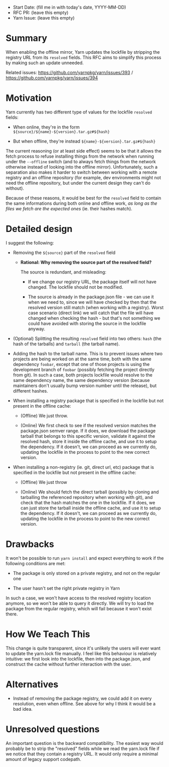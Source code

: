 - Start Date: (fill me in with today's date, YYYY-MM-DD)
- RFC PR: (leave this empty)
- Yarn Issue: (leave this empty)

# Summary

When enabling the offline mirror, Yarn updates the lockfile by stripping the registry URL from its `resolved` fields. This RFC aims to simplify this process by making such an update unneeded.

Related issues: https://github.com/yarnpkg/yarn/issues/393 / https://github.com/yarnpkg/yarn/issues/394

# Motivation

Yarn currently has two different type of values for the lockfile `resolved` fields:

  - When online, they're in the form `${source}/${name}-${version}.tar.gz#${hash}`
  
  - But when offline, they're instead `${name}-${version}.tar.gz#${hash}`

The current reasoning (or at least side effect) seems to be that it allows the fetch process to refuse installing things from the network when running under the `--offline` switch (and to always fetch things from the network otherwise instead of looking into the offline mirror). Unfortunately, such a separation also makes it harder to switch between working with a remote registry and an offline repository (for example, dev environments might not need the offline repository, but under the current design they can't do without).

Because of these reasons, it would be best for the `resolved` field to contain the same informations during both online and offline work, *as long as the files we fetch are the expected ones* (ie. their hashes match).

# Detailed design

I suggest the following:

  - Removing the `${source}` part of the `resolved` field

    - **Rational: Why removing the source part of the resolved field?**
  
      The source is redundant, and misleading:
      
        - If we change our registry URL, the package itself will not have changed. The lockfile should not be modified.
        
        - The source is already in the package.json file - we can use it when we need to, since we will have checked by then that the resolved version still match (when working with a registry). Worst case scenario (direct link) we will catch that the file will have changed when checking the hash - but that's not something we could have avoided with storing the source in the lockfile anyway.

  - (Optional) Splitting the resulting `resolved` field into two others: `hash` (the hash of the tarballs) and `tarball` (the tarball name).

  - Adding the hash to the tarball name. This is to prevent issues where two projects are being worked on at the same time, both with the same dependency `foobar`, except that one of those projects is using the development branch of `foobar` (possibly fetching the project directly from git). In such a case, both projects lockfile would resolve to the same dependency name, the same dependency version (because maintainers don't usually bump version number until the release), but different hashes.

  - When installing a registry package that is specified in the lockfile but not present in the offline cache:

    - (Offline) We just throw.

    - (Online) We first check to see if the resolved version matches the package.json semver range. If it does, we download the package tarball that belongs to this specific version, validate it against the resolved hash, store it inside the offline cache, and use it to setup the dependency. If it doesn't, we can proceed as we currently do, updating the lockfile in the process to point to the new correct version.

  - When installing a non-registry (ie. git, direct url, etc) package that is specified in the lockfile but not present in the offline cache:

    - (Offline) We just throw

    - (Online) We should fetch the direct tarball (possibly by cloning and tarballing the referenced repository when working with git), and check that the hash matches the one in the lockfile. If it does, we can just store the tarball inside the offline cache, and use it to setup the dependency. If it doesn't, we can proceed as we currently do, updating the lockfile in the process to point to the new correct version.

# Drawbacks

It won't be possible to run `yarn install` and expect everything to work if the following conditions are met:

  - The package is only stored on a private registry, and not on the regular one

  - The user hasn't set the right private registry in Yarn

In such a case, we won't have access to the resolved registry location anymore, so we won't be able to query it directly. We will try to load the package from the regular registry, which will fail because it won't exist there.

# How We Teach This

This change is quite transparent, since it's unlikely the users will ever want to update the yarn.lock file manually. I feel like this behaviour is relatively intuitive: we first look into the lockfile, then into the package.json, and construct the cache without further interaction with the user.

# Alternatives

  - Instead of removing the package registry, we could add it on every resolution, even when offline. See above for why I think it would be a bad idea.

# Unresolved questions

An important question is the backward compatibility. The easiest way would probably be to strip the "resolved" fields while we read the yarn.lock file if we notice that they contain a registry URL. It would only require a minimal amount of legacy support codepath.
